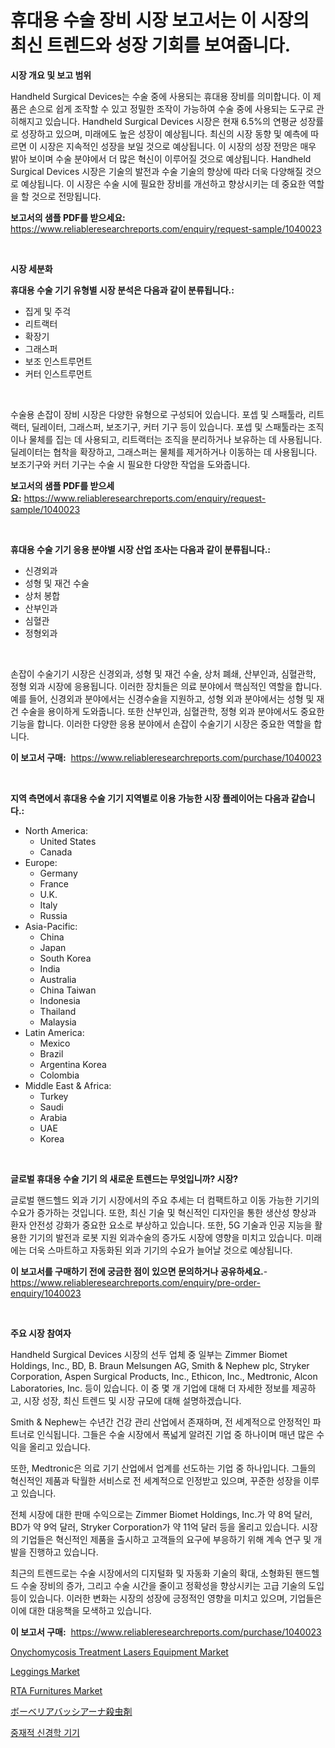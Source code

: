<p><h1>휴대용 수술 장비 시장 보고서는 이 시장의 최신 트렌드와 성장 기회를 보여줍니다.</h1></p><p><strong>시장 개요 및 보고 범위</strong></p>
<p><p>Handheld Surgical Devices는 수술 중에 사용되는 휴대용 장비를 의미합니다. 이 제품은 손으로 쉽게 조작할 수 있고 정밀한 조작이 가능하여 수술 중에 사용되는 도구로 관히해지고 있습니다. Handheld Surgical Devices 시장은 현재 6.5%의 연평균 성장률로 성장하고 있으며, 미래에도 높은 성장이 예상됩니다. 최신의 시장 동향 및 예측에 따르면 이 시장은 지속적인 성장을 보일 것으로 예상됩니다. 이 시장의 성장 전망은 매우 밝아 보이며 수술 분야에서 더 많은 혁신이 이루어질 것으로 예상됩니다. Handheld Surgical Devices 시장은 기술의 발전과 수술 기술의 향상에 따라 더욱 다양해질 것으로 예상됩니다. 이 시장은 수술 시에 필요한 장비를 개선하고 향상시키는 데 중요한 역할을 할 것으로 전망됩니다.</p></p>
<p><strong>보고서의 샘플 PDF를 받으세요:</strong> <a href="https://www.reliableresearchreports.com/enquiry/request-sample/1040023">https://www.reliableresearchreports.com/enquiry/request-sample/1040023</a></p>
<p>&nbsp;</p>
<p><strong>시장 세분화</strong></p>
<p><strong>휴대용 수술 기기 유형별 시장 분석은 다음과 같이 분류됩니다.:</strong></p>
<p><ul><li>집게 및 주걱</li><li>리트랙터</li><li>확장기</li><li>그래스퍼</li><li>보조 인스트루먼트</li><li>커터 인스트루먼트</li></ul></p>
<p>&nbsp;</p>
<p><p>수술용 손잡이 장비 시장은 다양한 유형으로 구성되어 있습니다. 포셉 및 스패툴라, 리트랙터, 딜레이터, 그래스퍼, 보조기구, 커터 기구 등이 있습니다. 포셉 및 스패툴라는 조직이나 물체를 집는 데 사용되고, 리트랙터는 조직을 분리하거나 보유하는 데 사용됩니다. 딜레이터는 협착을 확장하고, 그래스퍼는 물체를 제거하거나 이동하는 데 사용됩니다. 보조기구와 커터 기구는 수술 시 필요한 다양한 작업을 도와줍니다.</p></p>
<p><strong>보고서의 샘플 PDF를 받으세요:</strong>&nbsp;<a href="https://www.reliableresearchreports.com/enquiry/request-sample/1040023">https://www.reliableresearchreports.com/enquiry/request-sample/1040023</a></p>
<p>&nbsp;</p>
<p><strong> 휴대용 수술 기기 응용 분야별 시장 산업 조사는 다음과 같이 분류됩니다.:</strong></p>
<p><ul><li>신경외과</li><li>성형 및 재건 수술</li><li>상처 봉합</li><li>산부인과</li><li>심혈관</li><li>정형외과</li></ul></p>
<p>&nbsp;</p>
<p><p>손잡이 수술기기 시장은 신경외과, 성형 및 재건 수술, 상처 폐쇄, 산부인과, 심혈관학, 정형 외과 시장에 응용됩니다. 이러한 장치들은 의료 분야에서 핵심적인 역할을 합니다. 예를 들어, 신경외과 분야에서는 신경수술을 지원하고, 성형 외과 분야에서는 성형 및 재건 수술을 용이하게 도와줍니다. 또한 산부인과, 심혈관학, 정형 외과 분야에서도 중요한 기능을 합니다. 이러한 다양한 응용 분야에서 손잡이 수술기기 시장은 중요한 역할을 합니다.</p></p>
<p><strong>이 보고서 구매:</strong>&nbsp; <a href="https://www.reliableresearchreports.com/purchase/1040023">https://www.reliableresearchreports.com/purchase/1040023</a></p>
<p>&nbsp;</p>
<p><strong>지역 측면에서 휴대용 수술 기기 지역별로 이용 가능한 시장 플레이어는 다음과 같습니다.:</strong></p>
<p><ul>
    <li>
        North America:
        <ul>
            <li>United States</li>
            <li>Canada</li>
        </ul>
    </li>
    <li>
        Europe:
        <ul>
            <li>Germany</li>
            <li>France</li>
            <li>U.K.</li>
            <li>Italy</li>
            <li>Russia</li>
        </ul>
    </li>
    <li>
        Asia-Pacific:
        <ul>
            <li>China</li>
            <li>Japan</li>
            <li>South Korea</li>
            <li>India</li>
            <li>Australia</li>
            <li>China Taiwan</li>
            <li>Indonesia</li>
            <li>Thailand</li>
            <li>Malaysia</li>
        </ul>
    </li>
    <li>
        Latin America:
        <ul>
            <li>Mexico</li>
            <li>Brazil</li>
            <li>Argentina Korea</li>
            <li>Colombia</li>
        </ul>
    </li>
    <li>
        Middle East & Africa:
        <ul>
            <li>Turkey</li>
            <li>Saudi</li>
            <li>Arabia</li>
            <li>UAE</li>
            <li>Korea</li>
        </ul>
    </li>
    </ul></p>
<p>&nbsp;</p>
<p><strong>글로벌 휴대용 수술 기기 의 새로운 트렌드는 무엇입니까? 시장?</strong></p>
<p><p>글로벌 핸드헬드 외과 기기 시장에서의 주요 추세는 더 컴팩트하고 이동 가능한 기기의 수요가 증가하는 것입니다. 또한, 최신 기술 및 혁신적인 디자인을 통한 생산성 향상과 환자 안전성 강화가 중요한 요소로 부상하고 있습니다. 또한, 5G 기술과 인공 지능을 활용한 기기의 발전과 로봇 지원 외과수술의 증가도 시장에 영향을 미치고 있습니다. 미래에는 더욱 스마트하고 자동화된 외과 기기의 수요가 늘어날 것으로 예상됩니다.</p></p>
<p><strong>이 보고서를 구매하기 전에 궁금한 점이 있으면 문의하거나 공유하세요.</strong>- <a href="https://www.reliableresearchreports.com/enquiry/pre-order-enquiry/1040023">https://www.reliableresearchreports.com/enquiry/pre-order-enquiry/1040023</a></p>
<p>&nbsp;</p>
<p><strong>주요 시장 참여자</strong></p>
<p><p>Handheld Surgical Devices 시장의 선두 업체 중 일부는 Zimmer Biomet Holdings, Inc., BD, B. Braun Melsungen AG, Smith & Nephew plc, Stryker Corporation, Aspen Surgical Products, Inc., Ethicon, Inc., Medtronic, Alcon Laboratories, Inc. 등이 있습니다. 이 중 몇 개 기업에 대해 더 자세한 정보를 제공하고, 시장 성장, 최신 트렌드 및 시장 규모에 대해 설명하겠습니다.</p><p>Smith & Nephew는 수년간 건강 관리 산업에서 존재하며, 전 세계적으로 안정적인 파트너로 인식됩니다. 그들은 수술 시장에서 폭넓게 알려진 기업 중 하나이며 매년 많은 수익을 올리고 있습니다.</p><p>또한, Medtronic은 의료 기기 산업에서 업계를 선도하는 기업 중 하나입니다. 그들의 혁신적인 제품과 탁월한 서비스로 전 세계적으로 인정받고 있으며, 꾸준한 성장을 이루고 있습니다.</p><p>전체 시장에 대한 판매 수익으로는 Zimmer Biomet Holdings, Inc.가 약 8억 달러, BD가 약 9억 달러, Stryker Corporation가 약 11억 달러 등을 올리고 있습니다. 시장의 기업들은 혁신적인 제품을 출시하고 고객들의 요구에 부응하기 위해 계속 연구 및 개발을 진행하고 있습니다.</p><p>최근의 트렌드로는 수술 시장에서의 디지털화 및 자동화 기술의 확대, 소형화된 핸드헬드 수술 장비의 증가, 그리고 수술 시간을 줄이고 정확성을 향상시키는 고급 기술의 도입 등이 있습니다. 이러한 변화는 시장의 성장에 긍정적인 영향을 미치고 있으며, 기업들은 이에 대한 대응책을 모색하고 있습니다.</p></p>
<p><strong>이 보고서 구매:</strong>&nbsp;&nbsp;<a href="https://www.reliableresearchreports.com/purchase/1040023">https://www.reliableresearchreports.com/purchase/1040023</a></p>
<p><p><a href="https://issuu.com/reportprime-2/docs/onychomycosis-treatment-lasers-equipment-market-si">Onychomycosis Treatment Lasers Equipment Market</a></p><p><a href="https://github.com/ashepherd82/Market-Research-Report-List-3/blob/main/leggings-market.md">Leggings Market</a></p><p><a href="https://github.com/irfadac/Market-Research-Report-List-2/blob/main/rta-furnitures-market.md">RTA Furnitures Market</a></p><p><a href="https://github.com/ycmtqqhvk3273/Market-Research-Report-List-1/blob/main/84326134657.md">ボーベリアバッシアーナ殺虫剤</a></p><p><a href="https://github.com/lkwggful07722/Market-Research-Report-List-1/blob/main/69359574170.md">중재적 신경학 기기</a></p></p>
